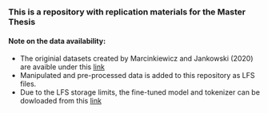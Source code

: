 ### This is a repository with replication materials for the Master Thesis 


#### Note on the data availability:
- The originial datasets created by Marcinkiewicz and Jankowski (2020) are avaible under this [link](https://dataverse.harvard.edu/dataset.xhtml;jsessionid=205fd66a0b719b7a6c0613647c55?persistentId=doi%3A10.7910%2FDVN%2FF2PLOZ&version=&q=&fileTypeGroupFacet=%22Archive%22&fileAccess=Public)
- Manipulated and pre-processed data is added to this repository as LFS files. 
- Due to the LFS storage limits, the fine-tuned model and tokenizer can be dowloaded from this [link](https://drive.google.com/drive/folders/1HrxrcBprmcnL0vJ3IDAfn3FwDrOsVeX9?usp=share_link)
